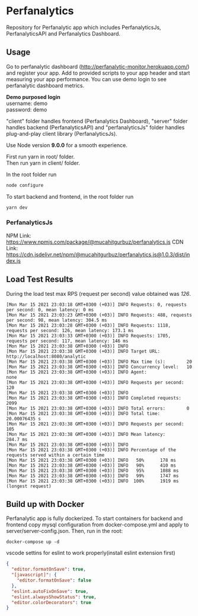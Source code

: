 # Perfanalytics
Repository for Perfanalytic app which includes PerfanalyticsJs, PerfanalyticsAPI and Perfanalytics Dashboard.

## Usage
Go to perfanalytic dashboard (http://perfanalytic-monitor.herokuapp.com/) and register your app. Add to provided scripts to your app header and start measuring your app performance.
You can use demo login to see perfanalytic dashboard metrics.

**Demo purposed login**  
username: demo  
password: demo  


"client" folder handles frontend (Perfanalytics Dashboard), "server" folder handles backend (PerfanalyticsAPI) and "perfanalyticsJs" folder handles plug-and-play client library (PerfanalyticsJs).

Use Node version **9.0.0** for a smooth experience.

First run yarn in root/ folder.  
Then run yarn in client/ folder.

In the root folder run

```bash
node configure
```

To start backend and frontend, in the root folder run

```bash
yarn dev
```

### PerfanalyticsJs
NPM Link: https://www.npmjs.com/package/@mucahitgurbuz/perfanalytics.js
CDN Link: https://cdn.jsdelivr.net/npm/@mucahitgurbuz/perfanalytics.js@1.0.3/dist/index.js



## Load Test Results
During the load test max RPS (request per second) value obtained was *126*.
```
[Mon Mar 15 2021 23:03:18 GMT+0300 (+03)] INFO Requests: 0, requests per second: 0, mean latency: 0 ms
[Mon Mar 15 2021 23:03:23 GMT+0300 (+03)] INFO Requests: 488, requests per second: 98, mean latency: 304.5 ms
[Mon Mar 15 2021 23:03:28 GMT+0300 (+03)] INFO Requests: 1118, requests per second: 126, mean latency: 173.1 ms
[Mon Mar 15 2021 23:03:33 GMT+0300 (+03)] INFO Requests: 1705, requests per second: 117, mean latency: 146 ms
[Mon Mar 15 2021 23:03:38 GMT+0300 (+03)] INFO 
[Mon Mar 15 2021 23:03:38 GMT+0300 (+03)] INFO Target URL:          http://localhost:8080/analytic
[Mon Mar 15 2021 23:03:38 GMT+0300 (+03)] INFO Max time (s):        20
[Mon Mar 15 2021 23:03:38 GMT+0300 (+03)] INFO Concurrency level:   10
[Mon Mar 15 2021 23:03:38 GMT+0300 (+03)] INFO Agent:               none
[Mon Mar 15 2021 23:03:38 GMT+0300 (+03)] INFO Requests per second: 120
[Mon Mar 15 2021 23:03:38 GMT+0300 (+03)] INFO 
[Mon Mar 15 2021 23:03:38 GMT+0300 (+03)] INFO Completed requests:  2099
[Mon Mar 15 2021 23:03:38 GMT+0300 (+03)] INFO Total errors:        0
[Mon Mar 15 2021 23:03:38 GMT+0300 (+03)] INFO Total time:          20.00076435 s
[Mon Mar 15 2021 23:03:38 GMT+0300 (+03)] INFO Requests per second: 105
[Mon Mar 15 2021 23:03:38 GMT+0300 (+03)] INFO Mean latency:        284.7 ms
[Mon Mar 15 2021 23:03:38 GMT+0300 (+03)] INFO 
[Mon Mar 15 2021 23:03:38 GMT+0300 (+03)] INFO Percentage of the requests served within a certain time
[Mon Mar 15 2021 23:03:38 GMT+0300 (+03)] INFO   50%      178 ms
[Mon Mar 15 2021 23:03:38 GMT+0300 (+03)] INFO   90%      410 ms
[Mon Mar 15 2021 23:03:38 GMT+0300 (+03)] INFO   95%      1088 ms
[Mon Mar 15 2021 23:03:38 GMT+0300 (+03)] INFO   99%      1747 ms
[Mon Mar 15 2021 23:03:38 GMT+0300 (+03)] INFO  100%      1919 ms (longest request)
```

## Build up with Docker
Perfanalytic app is fully dockerized.
To start containers for backend and frontend copy mysql configuration from docker-compose.yml and apply to server/server-config.json. Then, run in the root:
```
docker-compose up -d  
```

vscode settins for eslint to work properly(install eslint extension first)

```json
{
  "editor.formatOnSave": true,
  "[javascript]": {
    "editor.formatOnSave": false
  },
  "eslint.autoFixOnSave": true,
  "eslint.alwaysShowStatus": true,
  "editor.colorDecorators": true
}
```